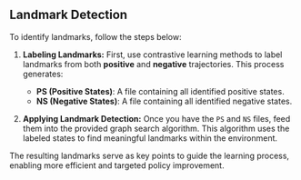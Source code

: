 ## Landmark Detection

To identify landmarks, follow the steps below:

1. **Labeling Landmarks:**
   First, use contrastive learning methods to label landmarks from both **positive** and **negative** trajectories. This process generates:
   - **PS (Positive States)**: A file containing all identified positive states.
   - **NS (Negative States)**: A file containing all identified negative states.

2. **Applying Landmark Detection:**
   Once you have the `PS` and `NS` files, feed them into the provided graph search algorithm. This algorithm uses the labeled states to find meaningful landmarks within the environment.

The resulting landmarks serve as key points to guide the learning process, enabling more efficient and targeted policy improvement.
